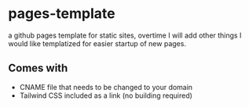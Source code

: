 # pages-template
a github pages template for static sites, overtime I will add other things I would like templatized for easier startup of new pages.


## Comes with

- CNAME file that needs to be changed to your domain
- Tailwind CSS included as a link (no building required)

